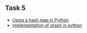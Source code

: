 ## Task 5

- [Using a hash map in Python](https://github.com/drmelezabi/AiCourse_Instant/tree/main/Tasks/05_01-08-2023/Hash_map.md)
- [Implementation of graph in python](https://github.com/drmelezabi/AiCourse_Instant/tree/main/Tasks/05_01-08-2023/Implementation_of_graph_in_python.md)
